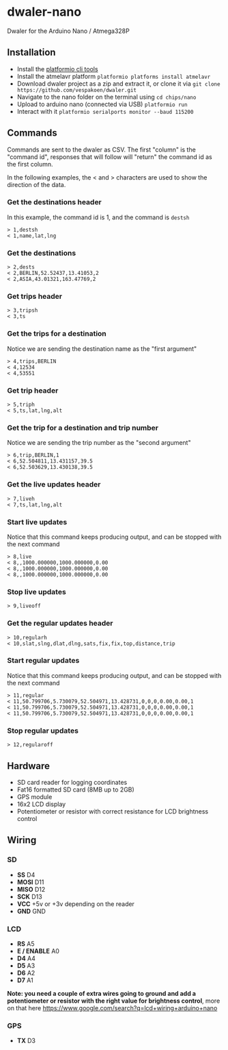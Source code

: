 # dwaler-nano

Dwaler for the Arduino Nano / Atmega328P

## Installation

- Install the [platformio cli tools](http://docs.platformio.org/en/latest/installation.html)
- Install the atmelavr platform `platformio platforms install atmelavr`
- Download dwaler project as a zip and extract it, or clone it via `git clone https://github.com/vespakoen/dwaler.git`
- Navigate to the nano folder on the terminal using `cd chips/nano`
- Upload to arduino nano (connected via USB) `platformio run`
- Interact with it `platformio serialports monitor --baud 115200`

## Commands

Commands are sent to the dwaler as CSV.
The first "column" is the "command id", responses that will follow will "return" the command id as the first column.

In the following examples, the < and > characters are used to show the direction of the data.

### Get the destinations header

In this example, the command id is 1, and the command is `destsh`

```csv
> 1,destsh
< 1,name,lat,lng
```
### Get the destinations

```csv
> 2,dests
< 2,BERLIN,52.52437,13.41053,2
< 2,ASIA,43.01321,163.47769,2
```

### Get trips header

```csv
> 3,tripsh
< 3,ts
```

### Get the trips for a destination

Notice we are sending the destination name as the "first argument"

```csv
> 4,trips,BERLIN
< 4,12534
< 4,53551
```

### Get trip header

```csv
> 5,triph
< 5,ts,lat,lng,alt
```

### Get the trip for a destination and trip number

Notice we are sending the trip number as the "second argument"

```csv
> 6,trip,BERLIN,1
< 6,52.504811,13.431157,39.5
< 6,52.503629,13.430138,39.5
```

### Get the live updates header

```csv
> 7,liveh
< 7,ts,lat,lng,alt
```

### Start live updates

Notice that this command keeps producing output, and can be stopped with the next command

```csv
> 8,live
< 8,,1000.000000,1000.000000,0.00
< 8,,1000.000000,1000.000000,0.00
< 8,,1000.000000,1000.000000,0.00
```

### Stop live updates

```csv
> 9,liveoff
```

### Get the regular updates header

```csv
> 10,regularh
< 10,slat,slng,dlat,dlng,sats,fix,fix,top,distance,trip
```

### Start regular updates

Notice that this command keeps producing output, and can be stopped with the next command

```csv
> 11,regular
< 11,50.799706,5.730079,52.504971,13.428731,0,0,0,0.00,0.00,1
< 11,50.799706,5.730079,52.504971,13.428731,0,0,0,0.00,0.00,1
< 11,50.799706,5.730079,52.504971,13.428731,0,0,0,0.00,0.00,1
```

### Stop regular updates

```csv
> 12,regularoff
```

## Hardware

- SD card reader for logging coordinates
- Fat16 formatted SD card (8MB up to 2GB)
- GPS module
- 16x2 LCD display
- Potentiometer or resistor with correct resistance for LCD brightness control

## Wiring

### SD

- **SS** D4
- **MOSI** D11
- **MISO** D12
- **SCK** D13
- **VCC** +5v or +3v depending on the reader
- **GND** GND

### LCD

- **RS** A5
- **E / ENABLE** A0
- **D4** A4
- **D5** A3
- **D6** A2
- **D7** A1

**Note: you need a couple of extra wires going to ground and add a potentiometer or resistor with the right value for brightness control**, more on that here https://www.google.com/search?q=lcd+wiring+arduino+nano

### GPS

- **TX** D3
